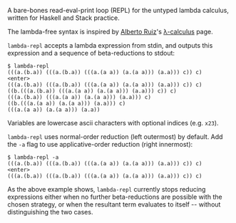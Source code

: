 A bare-bones read-eval-print loop (REPL) for the untyped lambda
calculus, written for Haskell and Stack practice.

The lambda-free syntax is inspired by [Alberto
Ruiz](http://dis.um.es/~alberto/)'s
[λ-calculus](http://dis.um.es/~alberto/pages/lambdac.html) page.

`lambda-repl` accepts a lambda expression from stdin, and outputs
this expression and a sequence of beta-reductions to stdout:

 ```
$ lambda-repl 
(((a.(b.a)) (((a.(b.a)) (((a.(a a)) (a.(a a))) (a.a))) c)) c)
<enter>
(((a.(b.a)) (((a.(b.a)) (((a.(a a)) (a.(a a))) (a.a))) c)) c)
((b.(((a.(b.a)) (((a.(a a)) (a.(a a))) (a.a))) c)) c)
(((a.(b.a)) (((a.(a a)) (a.(a a))) (a.a))) c)
((b.(((a.(a a)) (a.(a a))) (a.a))) c)
(((a.(a a)) (a.(a a))) (a.a))
 ```

Variables are lowercase ascii characters with optional indices
(e.g. `x23`).

`lambda-repl` uses normal-order reduction (left outermost) by
default. Add the `-a` flag to use applicative-order reduction 
(right innermost):

```
$ lambda-repl -a
(((a.(b.a)) (((a.(b.a)) (((a.(a a)) (a.(a a))) (a.a))) c)) c)
<enter>
(((a.(b.a)) (((a.(b.a)) (((a.(a a)) (a.(a a))) (a.a))) c)) c)
```

As the above example shows, `lambda-repl` currently stops reducing
expressions either when no further beta-reductions are possible
with the chosen strategy, or when the resultant term evaluates to
itself -- without distinguishing the two cases.
